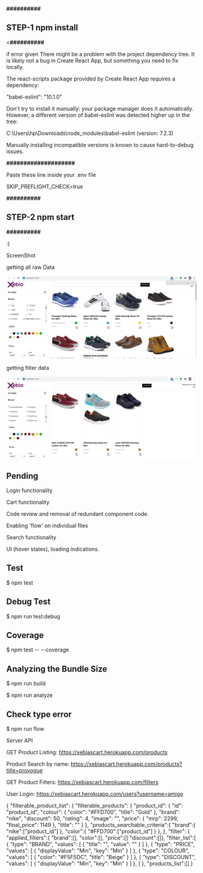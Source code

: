 <p><b>##########</b></p>
<h2>STEP-1 npm install</h2>
<p><<b>##########</b></p>

<p>if error given 
There might be a problem with the project dependency tree.
It is likely not a bug in Create React App, but something you need to fix locally.</p>

<p>The react-scripts package provided by Create React App requires a dependency:</p>

  "babel-eslint": "10.1.0"

<p>Don't try to install it manually: your package manager does it automatically.
However, a different version of babel-eslint was detected higher up in the tree:</p>

  C:\Users\hp\Downloads\node_modules\babel-eslint (version: 7.2.3)

<p>Manually installing incompatible versions is known to cause hard-to-debug issues.</p>


<b>####################</b>

Paste these line inside your .env file 

SKIP_PREFLIGHT_CHECK=true

<p><b>##########</b></p>
<h2>STEP-2 npm start</h2>
<p><b>##########</b></p>

:) 

ScreenShot

getting all raw Data 

![alt text](src/assets/1.png)

getting filter data 

![alt text](src/assets/2.png)


<h2>Pending</h2>
<p>Login functionality</p>
<p>Cart functionality</p>
<p>Code review and removal of redundant component code.</p>
<p>Enabling 'flow' on individual files</p>
<p>Search functionality</p>
<p>UI (hover states), loading indications.</p>

<h2>Test</h2>
<p> $ npm test</p>
<h2>Debug Test</h2>
<p>$ npm run test:debug</p>
<h2>Coverage</h2>
<p>$ npm test -- --coverage</p>
<h2>Analyzing the Bundle Size</h2>
<p>$ npm run build</p>
<p>$ npm run analyze</p>
<h2>Check type error</h2>
<p>$ npm run flow</p>


<p>Server API</p>

GET Product Listing: https://xebiascart.herokuapp.com/products

Product Search by name: https://xebiascart.herokuapp.com/products?title=provogue

GET Product Filters: https://xebiascart.herokuapp.com/filters

User Login: https://xebiascart.herokuapp.com/users?username=amigo

{
  "filterable_product_list": {
    "filterable_products": {
      "product_id": {
        "id": "product_id",
        "colour": {
          "color": "#FFD700",
          "title": "Gold"
        },
        "brand": "nike",
        "discount": 50,
        "rating": 4,
        "image": "",
        "price": {
          "mrp": 2299,
          "final_price": 1149
        },
        "title": ""
      }
    },
    "products_searchable_criteria":{
      "brand":{
        "nike":["product_id"]
      },
      "color":{
        "#FFD700":["product_id"]
      }
    },
  },
  "filter": {
    "applied_filters":{ "brand":[], "color":[], "price":[] "discount":[]},
    "filter_list":[
      {
        "type": "BRAND",
        "values": [ { "title": "",  "value": "" } ]
      },
      {
        "type": "PRICE",
        "values": [ { "displayValue": "Min", "key": "Min" } ]
      },
      {
        "type": "COLOUR",
        "values": [ { "color": "#F5F5DC", "title": "Beige" } ]
      },
      {
        "type": "DISCOUNT",
        "values": [ { "displayValue": "Min", "key": "Min" } ]
      },
    ]
  },
  "products_list":[]
}